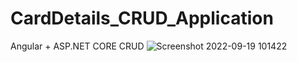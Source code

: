 # CardDetails_CRUD_Application
Angular + ASP.NET CORE CRUD
![Screenshot 2022-09-19 101422](https://user-images.githubusercontent.com/91416868/190951213-a1874e25-24af-4ddf-be0d-71eec345a6f3.png)
